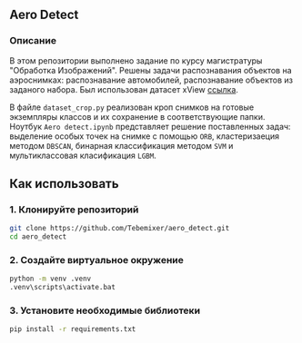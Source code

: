 ## Aero Detect

### Описание

В этом репозитории выполнено задание по курсу магистратуры "Обработка Изображений". Решены задачи распознавания объектов на аэроснимках: распознавание автомобилей, распознавание объектов из заданого набора. Был использован датасет xView [ссылка](https://xviewdataset.org/). 

В файле `dataset_crop.py` реализован кроп снимков на готовые экземпляры классов и их сохранение в соответствующие папки. Ноутбук `Aero detect.ipynb` представляет решение поставленных задач: выделение особых точек на снимке с помощью `ORB`, кластеризаеция методом `DBSCAN`, бинарная классификация методом `SVM` и мультиклассовая класификация `LGBM`.

## Как использовать

### 1. Клонируйте репозиторий

```bash
git clone https://github.com/Tebemixer/aero_detect.git
cd aero_detect
```

### 2. Создайте виртуальное окружение

```bash
python -m venv .venv
.venv\scripts\activate.bat
```

### 3. Установите необходимые библиотеки

```bash
pip install -r requirements.txt
```

